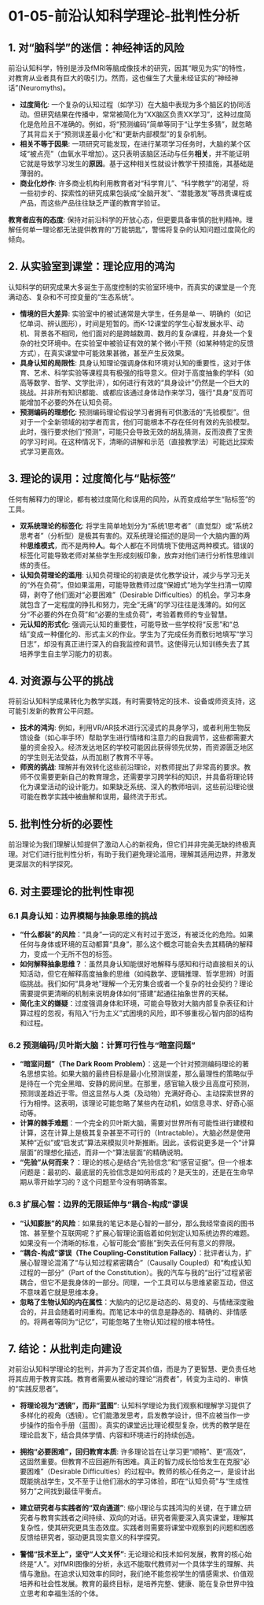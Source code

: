 # 01-05-前沿认知科学理论-批判性分析

## 1. 对“脑科学”的迷信：神经神话的风险

前沿认知科学，特别是涉及fMRI等脑成像技术的研究，因其“眼见为实”的特性，对教育从业者具有巨大的吸引力。然而，这也催生了大量未经证实的“神经神话”(Neuromyths)。

- **过度简化**: 一个复杂的认知过程（如学习）在大脑中表现为多个脑区的协同活动。但研究结果在传播中，常常被简化为“XX脑区负责XX学习”，这种过度简化是危险且不准确的。例如，将“预测编码”简单等同于“让学生多猜”，就忽略了其背后关于“预测误差最小化”和“更新内部模型”的复杂机制。
- **相关不等于因果**: 一项研究可能发现，在进行某项学习任务时，大脑的某个区域“被点亮”（血氧水平增加）。这只表明该脑区活动与任务**相关**，并不能证明它就是导致学习发生的**原因**。基于这种相关性就设计教学干预措施，其基础是薄弱的。
- **商业化炒作**: 许多商业机构利用教育者对“科学育儿”、“科学教学”的渴望，将一些初步的、探索性的研究成果包装成“全脑开发”、“潜能激发”等昂贵课程或产品，而这些产品往往缺乏严谨的教育学验证。

**教育者应有的态度**: 保持对前沿科学的开放心态，但更要具备审慎的批判精神。理解任何单一理论都无法提供教育的“万能钥匙”，警惕将复杂的认知问题过度简化的倾向。

## 2. 从实验室到课堂：理论应用的鸿沟

认知科学的研究成果大多诞生于高度控制的实验室环境中，而真实的课堂是一个充满动态、复杂和不可控变量的“生态系统”。

- **情境的巨大差异**: 实验室中的被试通常是大学生，任务是单一、明确的（如记忆单词、辨认图形），时间是短暂的。而K-12课堂的学生心智发展水平、动机、背景各不相同，他们面对的是跨越数周、数月的复杂课程，并身处一个复杂的社交环境中。在实验室中被验证有效的某个微小干预（如某种特定的反馈方式），在真实课堂中可能效果甚微，甚至产生反效果。
- **具身认知的局限性**: 具身认知理论强调身体和环境对认知的重要性，这对于体育、艺术、科学实验等课程具有极强的指导意义。但对于高度抽象的学科（如高等数学、哲学、文学批评），如何进行有效的“具身设计”仍然是一个巨大的挑战。并非所有知识都能、或都应该通过身体动作来学习，强行“具身”反而可能增加不必要的外在认知负荷。
- **预测编码的理想化**: 预测编码理论假设学习者拥有可供激活的“先验模型”。但对于一个全新领域的初学者而言，他们可能根本不存在任何有效的先验模型。此时，强行要求他们“预测”，可能只会导致无效的胡乱猜测，反而浪费了宝贵的学习时间。在这种情况下，清晰的讲解和示范（直接教学法）可能远比探索式学习更高效。

## 3. 理论的误用：过度简化与“贴标签”

任何有解释力的理论，都有被过度简化和误用的风险，从而变成给学生“贴标签”的工具。

- **双系统理论的标签化**: 将学生简单地划分为“系统1思考者”（直觉型）或“系统2思考者”（分析型）是极其有害的。双系统理论描述的是同一个大脑内置的两种**思维模式**，而不是两种**人**。每个人都在不同情境下使用这两种模式。错误的标签化可能导致老师对某些学生形成刻板印象，放弃对他们进行分析性思维训练的责任。
- **认知负荷理论的滥用**: 认知负荷理论的初衷是优化教学设计，减少与学习无关的“外在负荷”。但如果滥用，可能导致教师过度“保姆式”地为学生扫清一切障碍，剥夺了他们面对“必要困难”（Desirable Difficulties）的机会。学习本身就包含了一定程度的挣扎和努力，完全“无痛”的学习往往是浅薄的。如何区分“不必要的外在负荷”和“必要的生成负荷”，考验着教师的专业智慧。
- **元认知的形式化**: 强调元认知的重要性，可能导致一些学校将“反思”和“总结”变成一种僵化的、形式主义的作业。学生为了完成任务而敷衍地填写“学习日志”，却没有真正进行深入的自我监控和调节。这使得元认知训练失去了其培养学生自主学习能力的初衷。

## 4. 对资源与公平的挑战

将前沿认知科学成果转化为教学实践，有时需要特定的技术、设备或师资支持，这可能引发新的教育公平问题。

- **技术的鸿沟**: 例如，利用VR/AR技术进行沉浸式的具身学习，或者利用生物反馈设备（如心率手环）帮助学生进行情绪和注意力的自我调节，这些都需要大量的资金投入。经济发达地区的学校可能因此获得领先优势，而资源匮乏地区的学生则无法受益，从而加剧了教育不平等。
- **师资的挑战**: 理解并有效转化这些前沿理论，对教师提出了非常高的要求。教师不仅需要更新自己的教育理念，还需要学习跨学科的知识，并具备将理论转化为课堂活动的设计能力。如果缺乏系统、深入的教师培训，这些前沿理论很可能在教学实践中被曲解和误用，最终流于形式。

## 5. 批判性分析的必要性

前沿理论为我们理解认知提供了激动人心的新视角，但它们并非完美无缺的终极真理。对它们进行批判性分析，有助于我们避免理论滥用，理解其适用边界，并激发更深层次的科学探究。

## 6. 对主要理论的批判性审视

### 6.1 具身认知：边界模糊与抽象思维的挑战

- **“什么都装”的风险**：“具身”一词的定义有时过于宽泛，有被泛化的危险。如果任何与身体或环境的互动都算“具身”，那么这个概念可能会失去其精确的解释力，变成一个无所不包的标签。
- **如何解释抽象思维？**：虽然具身认知能很好地解释与感知和行动直接相关的认知活动，但它在解释高度抽象的思维（如纯数学、逻辑推理、哲学思辨）时面临挑战。我们如何“具身地”理解一个无穷集合或者一个复杂的社会契约？理论需要提供更清晰的机制来说明身体如何“搭建”起通往抽象世界的天梯。
- **简化主义的嫌疑**：过度强调身体和环境，可能会导致对大脑内部复杂表征和计算过程的忽视，有陷入“行为主义”式困境的风险，即不够重视心智内部的结构和过程。

### 6.2 预测编码/贝叶斯大脑：计算可行性与“暗室问题”

- **“暗室问题”（The Dark Room Problem）**：这是一个针对预测编码理论的著名思想实验。如果大脑的最终目标是最小化预测误差，那么最理性的策略似乎是待在一个完全黑暗、安静的房间里。在那里，感官输入极少且高度可预测，预测误差趋近于零。但这显然与人类（及动物）充满好奇心、主动探索世界的行为相悖。这表明，该理论可能忽略了某些内在动机，如信息寻求、好奇心驱动等。
- **计算的棘手难题**：一个完全的贝叶斯大脑，需要对世界所有可能性进行建模和计算，这在计算上是极其复杂甚至不可行的（Intractable）。大脑必然是使用某种“近似”或“启发式”算法来模拟贝叶斯推断。因此，该假说更多是一个“计算层面”的理想化描述，而非一个“算法层面”的精确说明。
- **“先验”从何而来？**：理论的核心是结合“先验信念”和“感官证据”。但一个根本问题是：最初的、最底层的先验信念是如何形成的？是天生的，还是在生命早期从零开始学习的？这个问题至今没有明确答案。

### 6.3 扩展心智：边界的无限延伸与“耦合-构成”谬误

- **“认知膨胀”的风险**：如果我的笔记本是心智的一部分，那么我经常查阅的图书馆、甚至整个互联网呢？扩展心智理论面临着如何划定认知系统边界的难题。如果没有一个清晰的标准，心智可能会“膨胀”到失去任何有意义的界限。
- **“耦合-构成”谬误（The Coupling-Constitution Fallacy）**：批评者认为，扩展心智理论混淆了“与认知过程紧密耦合”（Causally Coupled）和“构成认知过程的一部分”（Part of the Constitution）。我的汽车与我的“出行”过程紧密耦合，但它不是我身体的一部分。同理，一个工具可以与思维紧密互动，但这不意味着它就是思维本身。
- **忽略了生物认知的内在属性**：大脑内的记忆是动态的、易变的、与情绪深度融合的，并且会随着时间重构。而笔记本中的信息是静态的、精确的、非情感的。将两者等同为“记忆”，可能忽略了生物认知过程的根本特性。

## 7. 结论：从批判走向建设

对前沿认知科学理论的批判，并非为了否定其价值，而是为了更智慧、更负责任地将其应用于教育实践。教育者需要从被动的理论“消费者”，转变为主动的、审慎的“实践反思者”。

- **将理论视为“透镜”，而非“蓝图”**: 认知科学理论为我们观察和理解学习提供了多样化的视角（透镜）。它们能激发思考，启发教学设计，但不应被当作一步步操作的指令手册（蓝图）。真实的课堂远比理论模型复杂，优秀的教学是在理论启发下，结合具体学情、内容和环境进行的持续创造。

- **拥抱“必要困难”，回归教育本质**: 许多理论旨在让学习更“顺畅”、更“高效”，这固然重要。但教育不应回避所有困难。真正的智力成长恰恰发生在克服“必要困难”（Desirable Difficulties）的过程中。教师的核心任务之一，是设计出既能挑战学生，又不至于让他们溺水的学习体验，即在“认知负荷”与“生成性努力”之间找到最佳平衡点。

- **建立研究者与实践者的“双向通道”**: 缩小理论与实践鸿沟的关键，在于建立研究者与教育实践者之间持续、双向的对话。研究者需要深入真实课堂，理解其复杂性，使其研究更具生态效度。实践者则需要将课堂中观察到的问题和困惑反馈给研究者，驱动更具现实意义的科学探究。

- **警惕“技术至上”，坚守“人文关怀”**: 无论理论和技术如何发展，教育的核心始终是“人”。对fMRI图像的分析，永远不能取代教师对一个具体学生的理解、共情与激励。在追求认知效率的同时，我们绝不能忽视学生的情感需求、价值观培养和社会性发展。教育的最终目标，是培养完整、健康、能在复杂世界中独立思考和幸福生活的个体。

